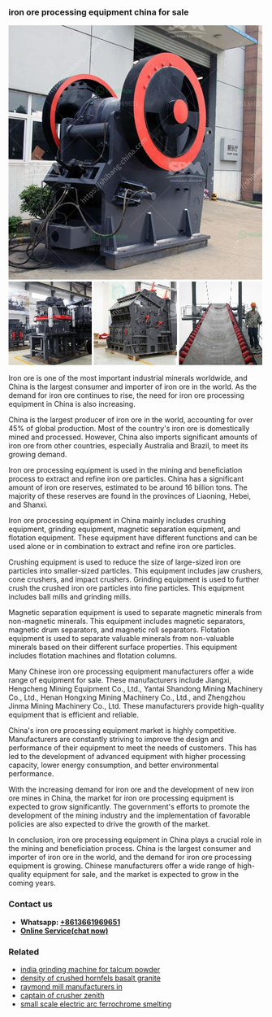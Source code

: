 <h3>iron ore processing equipment china for sale</h3><img src='1706766818.jpg' alt=''><p>Iron ore is one of the most important industrial minerals worldwide, and China is the largest consumer and importer of iron ore in the world. As the demand for iron ore continues to rise, the need for iron ore processing equipment in China is also increasing.</p><p>China is the largest producer of iron ore in the world, accounting for over 45% of global production. Most of the country's iron ore is domestically mined and processed. However, China also imports significant amounts of iron ore from other countries, especially Australia and Brazil, to meet its growing demand.</p><p>Iron ore processing equipment is used in the mining and beneficiation process to extract and refine iron ore particles. China has a significant amount of iron ore reserves, estimated to be around 16 billion tons. The majority of these reserves are found in the provinces of Liaoning, Hebei, and Shanxi.</p><p>Iron ore processing equipment in China mainly includes crushing equipment, grinding equipment, magnetic separation equipment, and flotation equipment. These equipment have different functions and can be used alone or in combination to extract and refine iron ore particles.</p><p>Crushing equipment is used to reduce the size of large-sized iron ore particles into smaller-sized particles. This equipment includes jaw crushers, cone crushers, and impact crushers. Grinding equipment is used to further crush the crushed iron ore particles into fine particles. This equipment includes ball mills and grinding mills.</p><p>Magnetic separation equipment is used to separate magnetic minerals from non-magnetic minerals. This equipment includes magnetic separators, magnetic drum separators, and magnetic roll separators. Flotation equipment is used to separate valuable minerals from non-valuable minerals based on their different surface properties. This equipment includes flotation machines and flotation columns.</p><p>Many Chinese iron ore processing equipment manufacturers offer a wide range of equipment for sale. These manufacturers include Jiangxi, Hengcheng Mining Equipment Co., Ltd., Yantai Shandong Mining Machinery Co., Ltd., Henan Hongxing Mining Machinery Co., Ltd., and Zhengzhou Jinma Mining Machinery Co., Ltd. These manufacturers provide high-quality equipment that is efficient and reliable.</p><p>China's iron ore processing equipment market is highly competitive. Manufacturers are constantly striving to improve the design and performance of their equipment to meet the needs of customers. This has led to the development of advanced equipment with higher processing capacity, lower energy consumption, and better environmental performance.</p><p>With the increasing demand for iron ore and the development of new iron ore mines in China, the market for iron ore processing equipment is expected to grow significantly. The government's efforts to promote the development of the mining industry and the implementation of favorable policies are also expected to drive the growth of the market.</p><p>In conclusion, iron ore processing equipment in China plays a crucial role in the mining and beneficiation process. China is the largest consumer and importer of iron ore in the world, and the demand for iron ore processing equipment is growing. Chinese manufacturers offer a wide range of high-quality equipment for sale, and the market is expected to grow in the coming years.</p><h3>Contact us</h3><ul><li><strong>Whatsapp:&nbsp;<a href="https://wa.me/8613661969651">+8613661969651</a></strong></li><li><a href="https://swt.shibang-china.com/?git&amp;zhl&amp;iron ore processing equipment china for sale"><strong>Online Service(chat now)</strong></a></li></ul><h3>Related</h3><ul><li><a href='india grinding machine for talcum powder.md'>india grinding machine for talcum powder</a></li><li><a href='density of crushed hornfels basalt granite.md'>density of crushed hornfels basalt granite</a></li><li><a href='raymond mill manufacturers in.md'>raymond mill manufacturers in</a></li><li><a href='captain of crusher zenith.md'>captain of crusher zenith</a></li><li><a href='small scale electric arc ferrochrome smelting.md'>small scale electric arc ferrochrome smelting</a></li></ul>